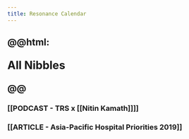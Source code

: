 ```yaml
---
title: Resonance Calendar
---
```

## @@html: <p style="font-size:25px">All Nibbles</p>@@
### [[PODCAST - TRS x [[Nitin Kamath]]]]
### [[ARTICLE - Asia-Pacific Hospital Priorities 2019]]
